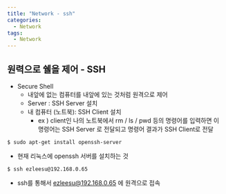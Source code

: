 ```yaml
---
title: "Network - ssh"
categories:
  - Network
tags:
  - Network
---
```


## 원력으로 쉘을 제어 - SSH
- Secure Shell
  - 내앞에 없는 컴퓨터를 내앞에 있는 것처럼 원격으로 제어
  - Server : SSH Server 설치
  - 내 컴퓨터 (노트북): SSH Client 설치 
    - ex ) client인 나의 노트북에서 rm / ls / pwd 등의 명령어를 입력하면 이 명령어는 SSH Server 로 전달되고 명령어 결과가 SSH Client로 전달


```console
$ sudo apt-get install openssh-server
```

- 현재 리눅스에 openssh 서버를 설치하는 것

```console
$ ssh ezleesu@192.168.0.65
```

- ssh를 통해서 ezleesu@192.168.0.65 에 원격으로 접속
